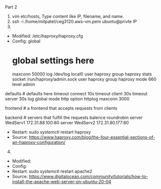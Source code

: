 Part 2

1. vim etc/hosts, Type content like IP, filename, and name.
2. ssh -i /home/mitpatel/ceg3120.aws-vm.pem ubuntu@privte IP
3. 
 - Modified: /etc/haproxy/haproxy.cfg 
 - Config: 
global
    # global settings here
    maxconn 50000
    log /dev/log local0
    user haproxy
    group haproxy
    stats socket /run/haproxy/admin.sock user haproxy group haproxy mode 660 level admin

defaults
    # defaults here
    timeout connect 10s
    timeout client 30s
    timeout server 30s
    log global
    mode http
    option httplog
    maxconn 3000


frontend
    # a frontend that accepts requests from clients
    


backend
    # servers that fulfill the requests
    balence roundrobin
    server WedServ1 172.31.88.100:80
    server WedServ2 172.31.80.177:80

- Restart: sudo systemctl restart haproxy
- Source: https://www.haproxy.com/blog/the-four-essential-sections-of-an-haproxy-configuration/

4. 
- Modified:
- Config: 
- Restart: sudo systemctl restart apache2
- Source: https://www.digitalocean.com/community/tutorials/how-to-install-the-apache-web-server-on-ubuntu-20-04

